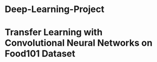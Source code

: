 # Deep-Learning-Project
# Transfer Learning with Convolutional Neural Networks on Food101 Dataset  
